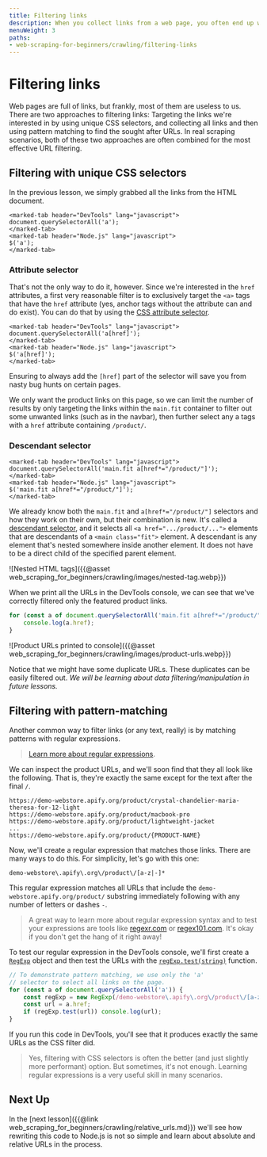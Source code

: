 ```yaml
---
title: Filtering links
description: When you collect links from a web page, you often end up with a lot of irrelevant URLs. Learn how to filter the links to only keep the ones you need.
menuWeight: 3
paths:
- web-scraping-for-beginners/crawling/filtering-links
---
```


# [](#filtering-links) Filtering links

Web pages are full of links, but frankly, most of them are useless to us. There are two approaches to filtering links: Targeting the links we're interested in by using unique CSS selectors, and collecting all links and then using pattern matching to find the sought after URLs. In real scraping scenarios, both of these two approaches are often combined for the most effective URL filtering.

## [](#css-filtering) Filtering with unique CSS selectors

In the previous lesson, we simply grabbed all the links from the HTML document.

```marked-tabs
<marked-tab header="DevTools" lang="javascript">
document.querySelectorAll('a');
</marked-tab>
<marked-tab header="Node.js" lang="javascript">
$('a');
</marked-tab>
```

### [](#attribute-selector) Attribute selector

That's not the only way to do it, however. Since we're interested in the `href` attributes, a first very reasonable filter is to exclusively target the `<a>` tags that have the `href` attribute (yes, anchor tags without the attribute can and do exist). You can do that by using the <a href="https://developer.mozilla.org/en-US/docs/Web/CSS/Attribute_selectors" target="_blank">CSS attribute selector</a>.

```marked-tabs
<marked-tab header="DevTools" lang="javascript">
document.querySelectorAll('a[href]');
</marked-tab>
<marked-tab header="Node.js" lang="javascript">
$('a[href]');
</marked-tab>
```

Ensuring to always add the `[href]` part of the selector will save you from nasty bug hunts on certain pages.

We only want the product links on this page, so we can limit the number of results by only targeting the links within the `main.fit` container to filter out some unwanted links (such as in the navbar), then further select any a tags with a `href` attribute containing `/product/`.

### [](#descendant-selector) Descendant selector

```marked-tabs
<marked-tab header="DevTools" lang="javascript">
document.querySelectorAll('main.fit a[href*="/product/"]');
</marked-tab>
<marked-tab header="Node.js" lang="javascript">
$('main.fit a[href*="/product/"]');
</marked-tab>
```

We already know both the `main.fit` and `a[href*="/product/"]` selectors and how they work on their own, but their combination is new. It's called a <a href="https://css-tricks.com/almanac/selectors/d/descendant/" target="_blank">descendant selector</a>, and it selects all `<a href=".../product/...">` elements that are descendants of a `<main class="fit">` element. A descendant is any element that's nested somewhere inside another element. It does not have to be a direct child of the specified parent element.

![Nested HTML tags]({{@asset web_scraping_for_beginners/crawling/images/nested-tag.webp}})

When we print all the URLs in the DevTools console, we can see that we've correctly filtered only the featured product links.

```JavaScript
for (const a of document.querySelectorAll('main.fit a[href*="/product/"]')) {
    console.log(a.href);
}
```

![Product URLs printed to console]({{@asset web_scraping_for_beginners/crawling/images/product-urls.webp}})

Notice that we might have some duplicate URLs. These duplicates can be easily filtered out. _We will be learning about data filtering/manipulation in future lessons._

## [](#pattern-matching-filter) Filtering with pattern-matching

Another common way to filter links (or any text, really) is by matching patterns with regular expressions.

> <a href="https://javascript.info/regexp-introduction" target="_blank">Learn more about regular expressions</a>.

We can inspect the product URLs, and we'll soon find that they all look like the following. That is, they're exactly the same except for the text after the final `/`.

```text
https://demo-webstore.apify.org/product/crystal-chandelier-maria-theresa-for-12-light
https://demo-webstore.apify.org/product/macbook-pro
https://demo-webstore.apify.org/product/lightweight-jacket
...
https://demo-webstore.apify.org/product/{PRODUCT-NAME}
```

Now, we'll create a regular expression that matches those links. There are many ways to do this. For simplicity, let's go with this one:

```RegExp
demo-webstore\.apify\.org\/product\/[a-z|-]*
```

This regular expression matches all URLs that include the `demo-webstore.apify.org/product/` substring immediately following with any number of letters or dashes `-`.

> A great way to learn more about regular expression syntax and to test your expressions are tools like <a href="https://regexr.com/" target="_blank">regexr.com</a> or <a href="https://regex101.com/" target="_blank">regex101.com</a>. It's okay if you don't get the hang of it right away!

To test our regular expression in the DevTools console, we'll first create a <a href="https://developer.mozilla.org/en-US/docs/Web/JavaScript/Reference/Global_Objects/RegExp" target="_blank">`RegExp`</a> object and then test the URLs with the <a href="https://developer.mozilla.org/en-US/docs/Web/JavaScript/Reference/Global_Objects/RegExp/test" target="_blank">`regExp.test(string)`</a> function.

```JavaScript
// To demonstrate pattern matching, we use only the 'a'
// selector to select all links on the page.
for (const a of document.querySelectorAll('a')) {
    const regExp = new RegExp(/demo-webstore\.apify\.org\/product\/[a-z|-]*/);
    const url = a.href;
    if (regExp.test(url)) console.log(url);
}
```

If you run this code in DevTools, you'll see that it produces exactly the same URLs as the CSS filter did.

> Yes, filtering with CSS selectors is often the better (and just slightly more performant) option. But sometimes, it's not enough. Learning regular expressions is a very useful skill in many scenarios.

## [](#next) Next Up

In the [next lesson]({{@link web_scraping_for_beginners/crawling/relative_urls.md}}) we'll see how rewriting this code to Node.js is not so simple and learn about absolute and relative URLs in the process.
